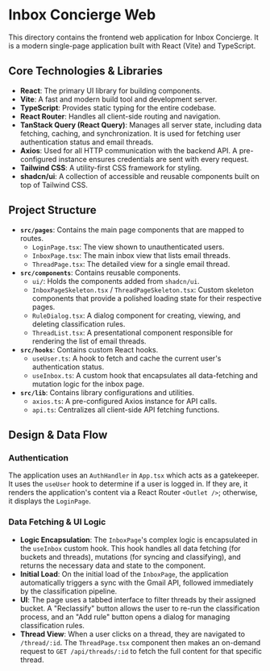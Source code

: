 # Inbox Concierge Web

This directory contains the frontend web application for Inbox Concierge. It is a modern single-page application built with React (Vite) and TypeScript.

## Core Technologies & Libraries

- **React**: The primary UI library for building components.
- **Vite**: A fast and modern build tool and development server.
- **TypeScript**: Provides static typing for the entire codebase.
- **React Router**: Handles all client-side routing and navigation.
- **TanStack Query (React Query)**: Manages all server state, including data fetching, caching, and synchronization. It is used for fetching user authentication status and email threads.
- **Axios**: Used for all HTTP communication with the backend API. A pre-configured instance ensures credentials are sent with every request.
- **Tailwind CSS**: A utility-first CSS framework for styling.
- **shadcn/ui**: A collection of accessible and reusable components built on top of Tailwind CSS.

## Project Structure

- **`src/pages`**: Contains the main page components that are mapped to routes.
  - `LoginPage.tsx`: The view shown to unauthenticated users.
  - `InboxPage.tsx`: The main inbox view that lists email threads.
  - `ThreadPage.tsx`: The detailed view for a single email thread.
- **`src/components`**: Contains reusable components.
  - `ui/`: Holds the components added from `shadcn/ui`.
  - `InboxPageSkeleton.tsx` / `ThreadPageSkeleton.tsx`: Custom skeleton components that provide a polished loading state for their respective pages.
  - `RuleDialog.tsx`: A dialog component for creating, viewing, and deleting classification rules.
  - `ThreadList.tsx`: A presentational component responsible for rendering the list of email threads.
- **`src/hooks`**: Contains custom React hooks.
  - `useUser.ts`: A hook to fetch and cache the current user's authentication status.
  - `useInbox.ts`: A custom hook that encapsulates all data-fetching and mutation logic for the inbox page.
- **`src/lib`**: Contains library configurations and utilities.
  - `axios.ts`: A pre-configured Axios instance for API calls.
  - `api.ts`: Centralizes all client-side API fetching functions.

## Design & Data Flow

### Authentication

The application uses an `AuthHandler` in `App.tsx` which acts as a gatekeeper. It uses the `useUser` hook to determine if a user is logged in. If they are, it renders the application's content via a React Router `<Outlet />`; otherwise, it displays the `LoginPage`.

### Data Fetching & UI Logic

- **Logic Encapsulation**: The `InboxPage`'s complex logic is encapsulated in the `useInbox` custom hook. This hook handles all data fetching (for buckets and threads), mutations (for syncing and classifying), and returns the necessary data and state to the component.
- **Initial Load**: On the initial load of the `InboxPage`, the application automatically triggers a sync with the Gmail API, followed immediately by the classification pipeline.
- **UI**: The page uses a tabbed interface to filter threads by their assigned bucket. A "Reclassify" button allows the user to re-run the classification process, and an "Add rule" button opens a dialog for managing classification rules.
- **Thread View**: When a user clicks on a thread, they are navigated to `/thread/:id`. The `ThreadPage.tsx` component then makes an on-demand request to `GET /api/threads/:id` to fetch the full content for that specific thread.
